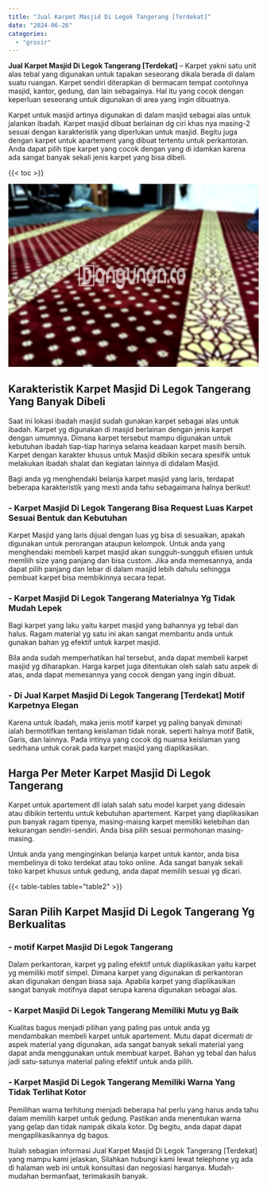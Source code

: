 ```yaml
---
title: "Jual Karpet Masjid Di Legok Tangerang [Terdekat]"
date: "2024-06-26"
categories: 
  - "grosir"
---
```


**Jual Karpet Masjid Di Legok Tangerang \[Terdekat\]** – Karpet yakni satu unit alas tebal yang digunakan untuk tapakan seseorang dikala berada di dalam suatu ruangan. Karpet sendiri diterapkan di bermacam tempat contohnya masjid, kantor, gedung, dan lain sebagainya. Hal itu yang cocok dengan keperluan seseorang untuk digunakan di area yang ingin dibuatnya.

Karpet untuk masjid artinya digunakan di dalam masjid sebagai alas untuk jalankan ibadah. Karpet masjid dibuat berlainan dg ciri khas nya masing-2 sesuai dengan karakteristik yang diperlukan untuk masjid. Begitu juga dengan karpet untuk apartement yang dibuat tertentu untuk perkantoran. Anda dapat pilih tipe karpet yang cocok dengan yang di idamkan karena ada sangat banyak sekali jenis karpet yang bisa dibeli.

{{< toc >}}

![Jual Karpet Masjid Di Legok Tangerang [Terdekat]](/images/grosir-karpet-murah-12.png)

## Karakteristik Karpet Masjid Di Legok Tangerang Yang Banyak Dibeli

Saat ini lokasi ibadah masjid sudah gunakan karpet sebagai alas untuk ibadah. Karpet yg digunakan di masjid berlainan dengan jenis karpet dengan umumnya. Dimana karpet tersebut mampu digunakan untuk kebutuhan ibadah tiap-tiap harinya selama keadaan karpet masih bersih. Karpet dengan karakter khusus untuk Masjid dibikin secara spesifik untuk melakukan ibadah shalat dan kegiatan lainnya di didalam Masjid.

Bagi anda yg menghendaki belanja karpet masjid yang laris, terdapat beberapa karakteristik yang mesti anda tahu sebagaimana halnya berikut!

### \- Karpet Masjid Di Legok Tangerang Bisa Request Luas Karpet Sesuai Bentuk dan Kebutuhan

Karpet Masjid yang laris dijual dengan luas yg bisa di sesuaikan, apakah digunakan untuk perorangan ataupun kelompok. Untuk anda yang menghendaki membeli karpet masjid akan sungguh-sungguh efisien untuk memliih size yang panjang dan bisa custom. Jika anda memesannya, anda dapat pilih panjang dan lebar di dalam masjid lebih dahulu sehingga pembuat karpet bisa membikinnya secara tepat.

### \- Karpet Masjid Di Legok Tangerang Materialnya Yg Tidak Mudah Lepek

Bagi karpet yang laku yaitu karpet masjid yang bahannya yg tebal dan halus. Ragam material yg satu ini akan sangat membantu anda untuk gunakan bahan yg efektif untuk karpet masjid.

Bila anda sudah memperhatikan hal tersebut, anda dapat membeli karpet masjid yg diharapkan. Harga karpet juga ditentukan oleh salah satu aspek di atas, anda dapat memesannya yang cocok dengan yang ingin dibuat.

### \- Di Jual Karpet Masjid Di Legok Tangerang \[Terdekat\] Motif Karpetnya Elegan

Karena untuk ibadah, maka jenis motif karpet yg paling banyak diminati ialah bermotifkan tentang keislaman tidak norak. seperti halnya motif Batik, Garis, dan lainnya. Pada intinya yang cocok dg nuansa keislaman yang sedrhana untuk corak pada karpet masjid yang diaplikasikan.

## Harga Per Meter Karpet Masjid Di Legok Tangerang

Karpet untuk apartement dll ialah salah satu model karpet yang didesain atau dibikin tertentu untuk kebutuhan apartement. Karpet yang diaplikasikan pun banyak ragam tipenya, masing-maisng karpet memiliki kelebihan dan kekurangan sendiri-sendiri. Anda bisa pilih sesuai permohonan masing-masing.

Untuk anda yang menginginkan belanja karpet untuk kantor, anda bisa membelinya di toko terdekat atau toko online. Ada sangat banyak sekali toko karpet khusus untuk gedung, anda dapat memilih sesuai yg dicari.

{{< table-tables table="table2" >}}

## Saran Pilih Karpet Masjid Di Legok Tangerang Yg Berkualitas

### \- motif Karpet Masjid Di Legok Tangerang

Dalam perkantoran, karpet yg paling efektif untuk diaplikasikan yaitu karpet yg memiliki motif simpel. Dimana karpet yang digunakan di perkantoran akan digunakan dengan biasa saja. Apabila karpet yang diaplikasikan sangat banyak motifnya dapat serupa karena digunakan sebagai alas.

### \- Karpet Masjid Di Legok Tangerang Memiliki Mutu yg Baik

Kualitas bagus menjadi pilihan yang paling pas untuk anda yg mendambakan membeli karpet untuk apartement. Mutu dapat dicermati dr aspek material yang digunakan, ada sangat banyak sekali material yang dapat anda menggunakan untuk membuat karpet. Bahan yg tebal dan halus jadi satu-satunya material paling efektif untuk anda pilih.

### \- Karpet Masjid Di Legok Tangerang Memiliki Warna Yang Tidak Terlihat Kotor

Pemilihan warna terhitung menjadi beberapa hal perlu yang harus anda tahu dalam memilih karpet untuk gedung. Pastikan anda menentukan warna yang gelap dan tidak nampak dikala kotor. Dg begitu, anda dapat dapat mengaplikasikannya dg bagus.

Itulah sebagian informasi Jual Karpet Masjid Di Legok Tangerang \[Terdekat\] yang mampu kami jelaskan, Silahkan hubungi kami lewat telephone yg ada di halaman web ini untuk konsultasi dan negosiasi harganya. Mudah-mudahan bermanfaat, terimakasih banyak.
